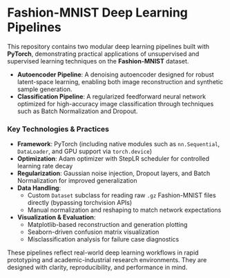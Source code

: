 # Fashion-MNIST Deep Learning Pipelines

This repository contains two modular deep learning pipelines built with **PyTorch**, demonstrating practical applications of unsupervised and supervised learning techniques on the **Fashion-MNIST** dataset.

- **Autoencoder Pipeline**: A denoising autoencoder designed for robust latent-space learning, enabling both image reconstruction and synthetic sample generation.
- **Classification Pipeline**: A regularized feedforward neural network optimized for high-accuracy image classification through techniques such as Batch Normalization and Dropout.

### Key Technologies & Practices

- **Framework**: PyTorch (including native modules such as `nn.Sequential`, `DataLoader`, and GPU support via `torch.device`)
- **Optimization**: Adam optimizer with StepLR scheduler for controlled learning rate decay
- **Regularization**: Gaussian noise injection, Dropout layers, and Batch Normalization for improved generalization
- **Data Handling**:
  - Custom `Dataset` subclass for reading raw `.gz` Fashion-MNIST files directly (bypassing torchvision APIs)
  - Manual normalization and reshaping to match network expectations
- **Visualization & Evaluation**:
  - Matplotlib-based reconstruction and generation plotting
  - Seaborn-driven confusion matrix visualization
  - Misclassification analysis for failure case diagnostics

These pipelines reflect real-world deep learning workflows in rapid prototyping and academic-industrial research environments. They are designed with clarity, reproducibility, and performance in mind.